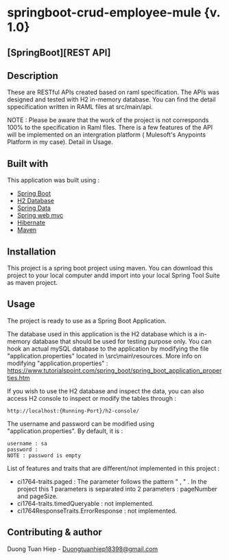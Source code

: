 # springboot-crud-employee-mule {v. 1.0}

## [SpringBoot][REST API] 

## Description
These are RESTful APIs created based on raml specification. The APIs was designed and tested with H2 in-memory database.
You can find the detail sppecification written in RAML files at src/main/api.

NOTE : Please be aware that the work of the project is not corresponds 100% to the specification in Raml files. There is a few features of the API will be implemented on an intergration platform ( Mulesoft's Anypoints Platform in my case). Detail in Usage. 

## Built with
This application was built using :
- [Spring Boot](https://spring.io/projects/spring-boot)
- [H2 Database](https://www.h2database.com/html/main.html)
- [Spring Data](https://spring.io/projects/spring-data)
- [Spring web mvc](https://docs.spring.io/spring/docs/current/spring-framework-reference/web.html)
- [Hibernate](https://hibernate.org/)
- [Maven](https://maven.apache.org/)

## Installation 

This project is a spring boot project using maven. You can download this project to your local computer andd import into your local Spring Tool Suite as maven project.

## Usage

The project is ready to use as a Spring Boot Application. 

The database used in this application is the H2 database which is a in-memory database that should be used for testing purpose only. You can hook an actual mySQL database to the application by modifying the file "application.properties" located in \src\main\resources\.
More info on modifying "application.properties" : 
https://www.tutorialspoint.com/spring_boot/spring_boot_application_properties.htm

If you wish to use the H2 database and inspect the data, you can also access H2 console to inspect or modify the tables through :
```
http://localhost:{Running-Port}/h2-console/
```
The username and password can be modified using "application.properties". By default, it is : 
```
username : sa
password :
NOTE : password is empty 
```

List of features and traits that are different/not implemented in this project : 
- ci1764-traits.paged : The parameter <pageBy> follows the pattern " <pageNumber> , <pageSize> " . In the project this 1 parameters is separated into 2 parameters : pageNumber and pageSize. 
- ci1764-traits.timedQueryable : not implemented. 
- ci1764ResponseTraits.ErrorResponse : not implemented. 

## Contributing & author

Duong Tuan Hiep - Duongtuanhiep18398@gmail.com
